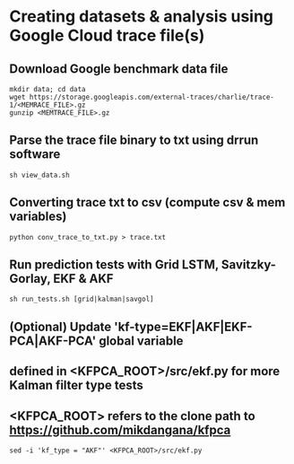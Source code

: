 # Creating datasets & analysis using Google Cloud trace file(s)


## Download Google benchmark data file
```
mkdir data; cd data
wget https://storage.googleapis.com/external-traces/charlie/trace-1/<MEMRACE_FILE>.gz
gunzip <MEMTRACE_FILE>.gz
```


## Parse the trace file binary to txt using drrun software
```
sh view_data.sh
```


## Converting trace txt to csv (compute csv & mem variables)
```
python conv_trace_to_txt.py > trace.txt
```


## Run prediction tests with Grid LSTM, Savitzky-Gorlay, EKF & AKF
```
sh run_tests.sh [grid|kalman|savgol]
```


## (Optional) Update 'kf-type=EKF|AKF|EKF-PCA|AKF-PCA' global variable 
##   defined in <KFPCA_ROOT>/src/ekf.py for more Kalman filter type tests
## <KFPCA_ROOT> refers to the clone path to https://github.com/mikdangana/kfpca
```
sed -i 'kf_type = "AKF"' <KFPCA_ROOT>/src/ekf.py
```


